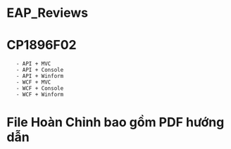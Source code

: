 # EAP_Reviews
# CP1896F02
       - API + MVC
       - API + Console
       - API + Winform
       - WCF + MVC
       - WCF + Console
       - WCF + Winform
# File Hoàn Chỉnh bao gồm PDF hướng dẫn
